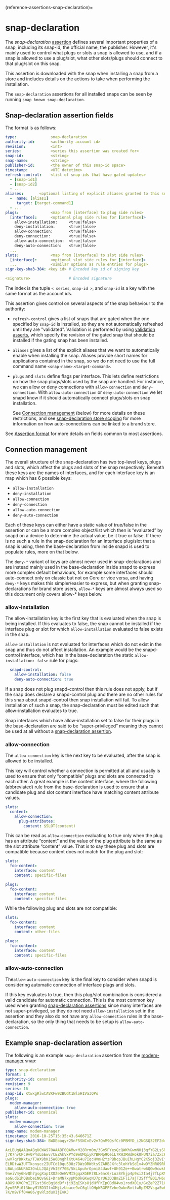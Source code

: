 (reference-assertions-snap-declaration)=
# snap-declaration

The _snap-declaration_ [assertion](/reference/assertions/index) defines several important properties of a snap, including its snap-id, the official name, the publisher. However, it's mainly used to control what plugs or slots a snap is allowed to use, and if a snap is allowed to use a plug/slot, what other slots/plugs should connect to that plug/slot on this snap.

This assertion is downloaded with the snap when installing a snap from a store and includes  details on the actions to take when performing the installation.

The `snap-declaration` assertions for all installed snaps can be seen by running `snap known snap-declaration`.

## Snap-declaration assertion fields

The format is as follows:

```yaml
type:               snap-declaration
authority-id:       <authority account id>
revision:           <int>
series:             <series this assertion was created for>
snap-id:            <string>
snap-name:          <string>
publisher-id:       <the owner of this snap-id space>
timestamp:          <UTC datetime>
refresh-control:    <list of snap-ids that have gated updates>
  - [snap-id1]
  - [snap-id2]
  - ...
aliases:       <optional listing of explicit aliases granted to this snap>
  -  name: [alias1]
     target: [target-command1]
  - ...
plugs:              <map from [interface] to plug side rules>
  [interface]:      <optional plug side rules for [interface]>
    allow-installation:     <true|false>
    deny-installation:      <true|false>
    allow-connection:       <true|false>
    deny-connection:        <true|false>
    allow-auto-connection:  <true|false>
    deny-auto-connection:   <true|false>
  ...
slots:              <map from [interface] to slot side rules>
  [interface]:      <optional slot side rules for [interface]>
  ...               <similar options as rule entries for plugs>
sign-key-sha3-384: <key id> # Encoded key id of signing key

<signature>                 # Encoded signature
```

The index is the tuple `< series`, `snap-id >`, and `snap-id` is a key with the same format as the account ids.

This assertion gives control on several aspects of the snap behaviour to the authority:

-   `refresh-control` gives a list of snaps that are gated when the one specified by `snap-id` is installed, so they are not automatically refreshed until they are "validated". Validation is performed by using [validation asserts](/reference/assertions/validation), which specify the revision of the gated snap that should be installed if the gating snap has been installed.

-   `aliases` gives a list of the explicit aliases that we want to automatically enable when installing the snap. Aliases provide short names for applications contained in the snap, so we do not need to use the full command name `<snap-name>`.`<target-command>`. 

-   `plugs` and `slots` define flags per interface. This lets define restrictions on how the snap plugs/slots used by the snap are handled. For instance, we can allow or deny connections with `allow-connection` and `deny-connection`. With `allow-auto-connection` or `deny-auto-connection` we let snapd know if it should automatically connect plugs/slots on snap installation.

    See [Connection management](#connection-management) (below) for more details on  these restrictions, and see [snap-declaration store scoping](/explanation/stores/store-overview) for more information on how auto-connections can be linked to a brand store.

See [Assertion format](/reference/assertions/index.md#assertion-format) for more details on fields common to most assertions.

## Connection management

The overall structure of the snap-declaration has two top-level keys, plugs and slots, which affect the plugs and slots of the snap respectively. Beneath these keys are the names of interfaces, and for each interface key is an map which has 6 possible keys:

* `allow-installation`
* `deny-installation`
* `allow-connection`
* `deny-connection`
* `allow-auto-connection`
* `deny-auto-connection`

Each of these keys can either have a static value of true/false in the assertion or can be a more complex object/list which then is “evaluated” by snapd on a device to determine the actual value, be it true or false. If there is no such a rule in the snap-declaration for an interface plug/slot that a snap is using, then the base-declaration from inside snapd is used to populate rules, more on that below.

The `deny-*` variant of keys are almost never used in snap-declarations and are instead mainly used in the base-declaration inside snapd to express more complex default behaviours, for example some interfaces should auto-connect only on classic but not on Core or vice versa, and having `deny-*` keys makes this simpler/easier to express, but when granting snap-declarations for brand store users, `allow-*` keys are almost always used so this document only covers allow-* keys below.

### allow-installation

The allow-installation key is the first key that is evaluated when the snap is being installed. If this evaluates to false, the snap cannot be installed if the interface plug or slot for which `allow-installation` evaluated to false exists in the snap.

`allow-installation` is not evaluated for interfaces which do not exist in the snap and thus do not affect installation. An example would be the snapd-control interface, which has in the base-declaration the static `allow-installation: false` rule for plugs:

```yaml
  snapd-control:
    allow-installation: false
    deny-auto-connection: true
```

If a snap does not plug snapd-control then this rule does not apply, but if the snap does declare a snapd-control plug and there are no other rules for this snap about snapd-control then snap installation will fail. To allow installation of such a snap, the snap-declaration must be edited such that allow-installation evaluates to true. 

Snap interfaces which have allow-installation set to false for their plugs in the base-declaration are said to be “super-privileged” meaning they cannot be used at all without a [snap-declaration assertion](/reference/assertions/snap-declaration).

### allow-connection

The `allow-connection` key is the next key to be evaluated, after the snap is allowed to be installed. 

This key will control whether a connection is permitted at all and usually is used to ensure that only “compatible” plugs and slots are connected to each other. A great example is the content interface, where the following (abbreviated) rule from the base-declaration is used to ensure that a candidate plug and slot content interface have matching content attribute values.

```yaml
slots:
  content:
    allow-connection:
      plug-attributes:
        content: $SLOT(content)
```

This can be read as `allow-connection` evaluating to true only when the plug has an attribute “content” and the value of the plug attribute is the same as the slot attribute “content” value. That is to say these plug and slots are compatible because content does not match for the plug and slot:

```yaml
slots:
  foo-content:
    interface: content
    content: specific-files

plugs:
  foo-content:
    interface: content
    content: specific-files
```
While the following plug and slots are not compatible:

```yaml
slots:
  foo-content:
    interface: content
    content: other-files

plugs:
  foo-content:
    interface: content
    content: specific-files
```

### allow-auto-connection

The`allow-auto-connection` key is the final key to consider when snapd is considering automatic connection of interface plugs and slots. 

If this key evaluates to true, then this plug/slot combination is considered a valid candidate for automatic connection. This is the most common key used when granting [snap-declaration assertions](/reference/assertions/snap-declaration) since many interfaces are not super-privileged, so they do not need `allow-installation` set in the assertion and they also do not have any `allow-connection` rules in the base-declaration, so the only thing that needs to be setup is `allow-auto-connection`.

## Example snap-declaration assertion

The following is an example `snap-declaration` assertion from the [modem-manager](https://snapcraft.io/modem-manager) snap:

```yaml
type: snap-declaration
format: 1
authority-id: canonical
revision: 9
series: 16
snap-id: KtwxgRlwCAVKFw92BUdt1WloH1Va3QPo
plugs:
  modem-manager:
    allow-auto-connection: true
publisher-id: canonical
slots:
  modem-manager:
    allow-connection: true
snap-name: modem-manager
timestamp: 2016-10-25T15:35:43.646671Z
sign-key-sha3-384: BWDEoaqyr25nF5SNCvEv2v7QnM9QsfCc0PBMYD_i2NGSQ32EF2d4D0hqUel3m8ul

AcLBUgQAAQoABgUCWA970AAABF0QAMw+M28Rrm0m/3Gm5PYesQcQWKhGwmN0j3qfYG2LsSRiM0TU
j7K7hvCPc9v0P4sL6Ewv/CEZAkVxPYd9eUMqiyKYBRMp9QeiL7KW3RWdHok0FUN7ia7ZxcPlpKoM
uwV7qYDKktw/TJWX9bK15W6DnghlKtU464u7IqcHVmH2YzPBbcpJBuIhLHgYC2K5oj3ZvIjHqnV/
ELRDtwW3UTTkonycc2IUTCd10qu590z7DWzORWdts9ZARBJXfc3lohYkSd1v4wDYZHRO9RF/bJix
LBALp3kUR6X3OnLLJQAjVhIEY70B/5kLApuhrOpmi84Uawf+Uh91Ze++Bwatrw6QGw9cwkFgoLaj
9neiV4y6HvQh7gsgXap1XOZeOeWVMISgqaXGER78Lx6nc6/Loz8Yhjp4p9xi2Ia4j7fLpXMkWIU4
aoGudS1hQBsbeiNQvG6I+DraMN7xypMbOkGKwqNJ7prU63D3BmZiFl17ajT3SfffEO1/H6qqRVFS
A8X9HXVGPmI2TGst36cBgjdd9f+jj9ZqISKs8jdHfPKEpOBdH4wo1rodXO1y/GxZeP2Z710qep4t
8ynSRPi0l3boyM15D3IfnXMjLzUoace9vC6gltOHpW8GFPZvheQwknRvtfwRpZM2VsgaSw6cuz3+
7K/m9/Ff04A86/gvRlzduXIjEvKJ
```

